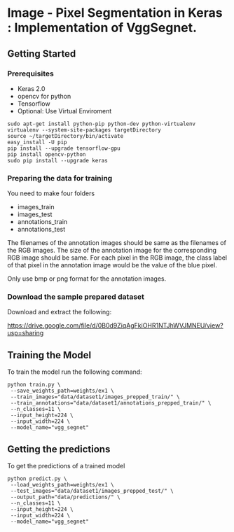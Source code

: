 # Image - Pixel Segmentation in Keras : Implementation of VggSegnet.

## Getting Started

### Prerequisites

* Keras 2.0
* opencv for python
* Tensorflow 
* Optional: Use Virtual Enviroment

```shell
sudo apt-get install python-pip python-dev python-virtualenv
virtualenv --system-site-packages targetDirectory
source ~/targetDirectory/bin/activate
easy_install -U pip
pip install --upgrade tensorflow-gpu
pip install opencv-python
sudo pip install --upgrade keras
```

### Preparing the data for training

You need to make four folders

*  images_train 
*  images_test
*  annotations_train
*  annotations_test

The filenames of the annotation images should be same as the filenames of the RGB images.
The size of the annotation image for the corresponding RGB image should be same. 
For each pixel in the RGB image, the class label of that pixel in the annotation image would be the value of the blue pixel.

Only use bmp or png format for the annotation images.

### Download the sample prepared dataset

Download and extract the following:

https://drive.google.com/file/d/0B0d9ZiqAgFkiOHR1NTJhWVJMNEU/view?usp=sharing

## Training the Model

To train the model run the following command:

```shell
python train.py \
 --save_weights_path=weights/ex1 \
 --train_images="data/dataset1/images_prepped_train/" \
 --train_annotations="data/dataset1/annotations_prepped_train/" \
 --n_classes=11 \
 --input_height=224 \
 --input_width=224 \
 --model_name="vgg_segnet" 
```

## Getting the predictions

To get the predictions of a trained model

```shell
python predict.py \
 --load_weights_path=weights/ex1 \
 --test_images="data/dataset1/images_prepped_test/" \
 --output_path="data/predictions/" \
 --n_classes=11 \
 --input_height=224 \
 --input_width=224 \
 --model_name="vgg_segnet" 
```

